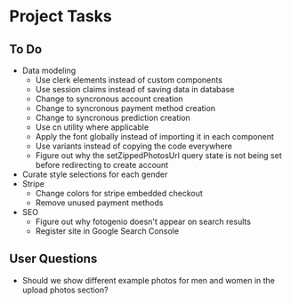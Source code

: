 # Project Tasks

## To Do

- Data modeling
  - Use clerk elements instead of custom components
  - Use session claims instead of saving data in database
  - Change to syncronous account creation
  - Change to syncronous payment method creation
  - Change to syncronous prediction creation
  - Use cn utility where applicable
  - Apply the font globally instead of importing it in each component
  - Use variants instead of copying the code everywhere
  - Figure out why the setZippedPhotosUrl query state is not being set before redirecting to create account
- Curate style selections for each gender
- Stripe
  - Change colors for stripe embedded checkout
  - Remove unused payment methods
- SEO
  - Figure out why fotogenio doesn't appear on search results
  - Register site in Google Search Console

## User Questions

- Should we show different example photos for men and women in the upload photos section?
